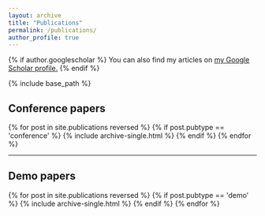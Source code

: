 ```yaml
---
layout: archive
title: "Publications"
permalink: /publications/
author_profile: true
---
```


{% if author.googlescholar %}
  You can also find my articles on <u><a href="{{author.googlescholar}}">my Google Scholar profile</a>.</u>
{% endif %}

{% include base_path %}

## Conference papers

{% for post in site.publications reversed %}
  {% if post.pubtype == 'conference' %}
    {% include archive-single.html %}
   {% endif %}
{% endfor %}

------

## Demo papers
{% for post in site.publications reversed %}
  {% if post.pubtype == 'demo' %}
    {% include archive-single.html %}
   {% endif %}
{% endfor %}
